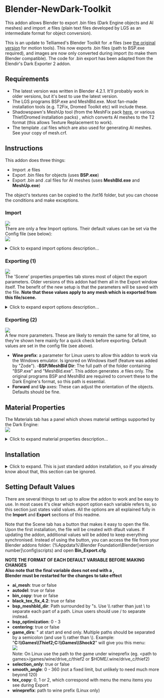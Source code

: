 # Blender-NewDark-Toolkit
This addon allows Blender to export .bin files (Dark Engine objects and AI meshes) and import .e files (plain text files developed by LGS as an intermediate format for object conversion).

This is an update to Telliamed's Blender Toolkit for .e files (see [the original version](https://www.ttlg.com/forums/showthread.php?t=136431) for motion tools). This now exports .bin files (path to BSP.exe required), and images are now only converted during import (to make them Blender compatible). The code for .bin export has been adapted from the Elendir's Dark Exporter 2 addon.

## Requirements
  * The latest version was written in Blender 4.2.1. It'll probably work in older versions, but it's best to use the latest version.
  * The LGS programs BSP.exe and MeshBld.exe. Most fan-made installation tools (e.g. T2Fix, Dromed Toolkit etc) will include these.
  * Shadowspawn's MeshUp tool (from the MeshFix pack [here](https://www.angelfire.com/games4/shadowspawn/Tools.html), or various Thief/Dromed installation packs) , which converts AI meshes to the T2 format (this allows Texture Replacement to work).
  * The template .cal files which are also used for generating AI meshes. See your copy of mesh.crf.

## Instructions
This addon does three things:
- Import .e files
- Export .bin files for objects (uses **BSP.exe**)
- Export .bin and .cal files for AI meshes (uses **MeshBld.exe** and **MeshUp.exe**)

The object's textures can be copied to the /txt16 folder, but you can choose the conditions and make exceptions.

### Import
![](Screenshots/import.jpg) <br/>
There are only a few Import options. Their default values can be set via the Config file (see below):<br/>
![](Screenshots/Import_Options_new.JPG)
<details>
  <summary>Click to expand import options description...</summary>
  
- **Texture Search**: When unchecked, Blender will expect the textures to be in the same folder as the .e file. When checked, it'll also search in any subfolders. If you've used User Preferences to set a Textures Directory, the addon will also look in there (and subfolders again). This is useful if you want to use a library of textures to use on multiple objects, or as a place to store stock textures that have been extracted from the .crf files.
- **Black Texture Workaround**: In version 4.2, some old graphics cards (maybe just AMD) can't show materials correctly in 'Material Prieview' mode. The object's faces are shown as black. By default the addon gives all imported object's materials a 'Diffuse' shader. Enabling this option changes it the 'Emission'. Not great but it'll do.
- **Joint/Limit Plan Colour**: For use with AI meshes. This allows you to choose the colour of these supporting objects in case you prefer something other than green. **Note it applies to any RGB material whose name is "Green" (as we see in the original .e files in mesh.crf)**.
- **Forward** and **Up** axes: These specifiy the orientation of the objects. The default values should be fine if the .e file was generated by bintoe.
</details>

### Exporting (1)
![](Screenshots/export_params_scene.jpg) <br/>
The 'Scene' properties properties tab stores most of object the export parameters. Older versions of this addon had them all in the Export window itself. The benefit of the new setup is that the parameters will be saved with the file.
**Note that these values apply to any mesh which is exported from this file/scene.**

<details>
  <summary>Click to expand export options description...</summary>
  
- **Selection Only**: When unchecked, every visible object in the scene will be exported. When true, only the selected object will be exported.
- **Center Object**: Whether or not the object's bounding box is centered about 0,0,0. Recommended for most objects.
- **Apply Modifiers**: Modifiers are a good way of performing non-destructive changes to a model (e.g. mirroring certain parts). In most cases this should be checked.
- **Smooth Angle**: Determines the limit (angle between faces) up to which 'Phong' or 'Gouraud' shaded materials will be smoothly shaded. 89 is the default value. Lower angle = more sharp edges.
- **BSP Optimization**: This affects how BSP tries to merge triangles or split them when they intersect. 0 is recommended so that what you see in Blender is as close as possible to the result in game.
- **Use Coplanar Limit** - Enables the value mentioned below to be applied to the exported object.
- **Coplanar Limit**: This also affects how triangles are merged (or not merged). During development of this addon it was found that a value of 1.00 produced the best results. Other values may lead to small gaps between faces or vertices being out-of-position/merged.
- **AI Mesh**: Select this when exporting a creature (things with joints/limit planes etc).
- **Mesh Type**: Only becomes visible when the above is selected. When the above is selected, this specifies a kind of 'template' file for the AI to ensure the mesh has all the right joints in all the right places.
- **Bin Copy**: Copies the exported file to the \obj or mesh\ folders. The idea behind this option (and the above) is to save the user having to navigate to the Thief object folder each time.
- **FM/Game Dir**: FM or Game folder where objects will be extracted to. Note that you need to define a list in your config file. It can be a list of just 1 item. **See the Open Config File** button or the *Setup* section below. No need to specifiy obj or mesh. The addon works that out based on object type.
- **Copy Texutres**:
  - **Always** (textures will be copied to obj\txt16 and existing files will be overwritten). Bear in mind that you'll have to restart DromEd/the game for any texture updates to be seen. 
  - **Only if not present** (existing files won't be overwritten - this is recommended because an existing object may use a texture that has the same but that looks vrey different to the one for your object. When you see your object in game, you'll see that it looks different, so you'll be able to rename the texture and export again).
  - **Never** (useful if your object is only using stock textures)
    - *Object materials have a 'Do Not Copy' property which prevents that texture being copied, even when either of the first two options is chosen.
- **Delete temp files**: Before copying, the .bin file is created in the same folder the Blender object is saved in. This option deletes it when the copying is finished. Don't select this if **Bin Copy** is unselected otherwise you won't get any export file.
-  **Extra BSP Params**: The options above should meet all requirements, but the this text box allows you to type in other things to gain further control of the exported object. Details are outside the scope of this readme but you can view all available paramters by running BSP from a command line with no parameters to see the full list of what is available.
    - Example: typing in **-w@** will make the entire object render in wireframe.
- **Open Config File** - default values for the export parameters are stored in a .cfg file. Navigating to the file is quite a tedious process, so this button provides a handy shortcut. **Blender will need to be restarted for any changes to take effect**
</details> 

### Exporting (2)
![](Screenshots/export_final_params.jpg) <br/>
A few more parameters. These are likely to remain the same for all time, so they're shown here mainly for a quick check before exporting. Default values are set in the config file (see above).
- **Wine prefix**: a parameter for Linux users to allow this addon to work via the Windows emulator. Is ignored on Windows itself (feature was added by "Zode").
-**BSP/MeshBld Dir**: The full path of the folder containing "BSP.exe" and "MeshBld.exe". This addon generates .e files only. The original programs BSP and MeshBld are required to convert these to the Dark Engine's format, so this path is essential.
- **Forward** and **Up** axes: These can adjust the orientation of the objects. Defaults should be fine.

## Material Properties
The Materials tab has a panel which shows material settings supported by the Dark Engine:<br/>
![](Screenshots/Material_Params.jpg)<br/>
<details>
  <summary>Click to expand material properties description...</summary>
  
- **Shader Type**: Smooth for Flat shading.
  - Phong/Gouraud: Object lighting is smoothed across adjacent faces that use this shader type. Note that the Dark Engine doesn't really use Phong. Selecting that will just lead to Gouraud being applied. Phong has always been listed however, so it's inclusion here is just for consistency.
    - The export options includes a **Smooth Angle** which can limit the effect of the smooth shading. This applies to the entire object, however.
  - Flat: Face is evenly lit, using the brightness of its centre
- **Tranparency**: 0 = fully opaque (default), 100 = fully transparent.
- **Illumination**: Allows faces to be fully lit, e.g. lantern glass. For animated lights the Dark Engine will automatically turn on/off faces with illuminated materials. Brightnesses can be modifed in Dromed using the Renderer > Self Illumination property (decimal, 0 - 1). Not confirmed at time of writing but I think it multiplies all 'ILLUM' material brightness values, up to a point.
- **Double Sided**: Allows the face to be rendered when viewed from the back as well as the front. Effectively doubles the poly count for this material, so only use this where it's needed (e.g. where the player should be able to see both sides, e.g. flat fences, windows etc).
- **Do Not Copy Texture**: This will prevent the texture being copied *even when the overall Export Options do allow for copying*. Useful for when some textures are new and others are from a .crf file.
- **Import Materials From Custom Properties**: Older versiosn of this addon required the user to manually create custom properties to store these material parameters. This button looks for any of those and applies them to the above properties. The custom properties are not deleted, but you should remove them yourself to keep things tidy.
</details>

## Installation
<details>
  <summary>Click to expand. This is just standard addon installation, so if you already know about that, this section can be ignored.</summary>
  
Use the **Code** button and slect **Download as ZIP File**:<br/>
![](Screenshots/download.JPG)<br/>
It can be downloaded to any folder.

In Blender, go to Edit > Preferences > Install and select the zip file:<br />
![](Screenshots/install.JPG)

The addons list will be automatically filtered, making it easy to enable the new addon:<br/>
![](Screenshots/enable_new_addon.JPG)

Check that Auto Save Preferences is eanbled. If not, use the Save button to remember the setting:<br />
![](Screenshots/auto_save_prefs.JPG) or ![](Screenshots/save_prefs.JPG)
</details>

## Setting Default Values
There are several things to set up to allow the addon to work and be easy to use. In most cases it's clear which export option each variable refers to, so this section just states valid values. All the options are all explained fully in the **Import** and **Export** sections of this readme.

Note that the Scene tab has a button that makes it easy to open the file. Upon the first installation, the file will be created with dfault values. If updating the addon, additional values will be added to keep everything synchronised.
Instead of using the button, you can access the file from your Blender addons folder: (%Appdata%\Blender Foundation\Blender\[version number]\config\scripts) and open **Bin_Export.cfg**.

**__NOTE THE FORMAT OF EACH DEFAULT VARIABLE BEFORE MAKING CHANGES__**<br />
__Also note that the final variable does not end with a ,__<br />
__Blender must be restarted for the changes to take effect__<br />

- **ai_mesh**: true or false
- **autodel**: true or false
- **bin_copy**: true or false
- **black_tex_fix_4.2**: true or false
- **bsp_meshbld_dir**: Path surrounded by "s. Use \\\ rather than just \\ to separate each part of a path. Linux users should use / to separate instead.
- **bsp_optimization**: 0 - 3
- **centering**: true or false
- **game_dirs**: " at start and end only. Multiple paths should be separated by a semicolon (and use \\\ rather than \\). Example: "**C:\\\Games\\\Thief2;C:\\\Games\\\Shock2**" will give you this menu:<br />
![](Screenshots/game_dirs.JPG)<br />
Note: On Linux use the path to the game under wineprefix (eg. \<path to games\>/games/wine/drive_c/thief2 or $HOME/.wine/drive_c/thief2)
- **selection_only**: true or false
- **smooth_angle**: 0 - 360 (not a fixed limit, but unlikely to need much more beyond 120) 
- **tex_copy**: 0, 1 or 2, which correspond with menu the menu items you see during Export<br />
- **wineprefix**: path to wine prefix (Linux only)
